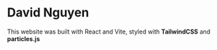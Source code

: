 # David Nguyen

This website was built with React and Vite, styled with **TailwindCSS** and **particles.js**

